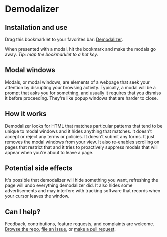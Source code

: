 # Demodalizer

## Installation and use

<div id="installation"><p>Drag this bookmarklet to your favorites bar: <a href="javascript:var modalSelectors=[&quot;._5hn6&quot;,&quot;div#onetrust-consent-sdk&quot;,&quot;div[class*='intromercial' i]&quot;,&quot;div[class*='modal' i]&quot;,&quot;div[data-test-id*='Modal' i]&quot;,&quot;div[class*='flyout' i]&quot;,&quot;div[class*='paywall' i]&quot;,&quot;div[class*='_pendo' i]&quot;,&quot;div[class*='popup' i]&quot;,&quot;div[id*='popup' i]&quot;,&quot;div[class*='pop-up' i]&quot;,&quot;div[class*='pop_up' i]&quot;,&quot;div[class*='popmake' i]&quot;,&quot;div[role*='dialog' i]&quot;,&quot;div.tp-active&quot;,&quot;div.js-consent-banner&quot;,&quot;div.cookie-consent&quot;,&quot;iframe[title*=modal] i&quot;,&quot;#fortress-paywall-container-root&quot;,&quot;#paywall&quot;],commonAdSelectors=[&quot;.advertisement&quot;,&quot;.adtop&quot;],s=[].concat(modalSelectors,commonAdSelectors);document.querySelectorAll(s.join(&quot;,&quot;)).forEach(o=>{o.style.setProperty(&quot;display&quot;,&quot;none&quot;,&quot;important&quot;)}),document.querySelectorAll(&quot;html,body&quot;).forEach(o=>{o.style.setProperty(&quot;overflow&quot;,&quot;auto&quot;,&quot;important&quot;)}),document.onblur=function(){return!1};">Demodalizer</a>.</p></div>

When presented with a modal, hit the bookmark and make the modals go away.  _Tip: map the bookmarklet to a hot key_.

## Modal windows

Modals, or modal windows, are elements of a webpage that seek your attention by disrupting your browsing activity. Typically, a modal will be a prompt that asks you for something, and usually it requires that you dismiss it before proceeding. They're like popup windows that are harder to close.

## How it works

Demodalizer looks for HTML that matches particular patterns that tend to be unique to modal windows and it hides anything that matches. It doesn't accept or reject any terms or policies. It doesn't submit any forms. It just removes the modal windows from your view. It also re-enables scrolling on pages that restrict that and it tries to proactively suppress modals that will appear when you're about to leave a page.

## Potential side effects

It's possible that demodalizer will hide something you want, refreshing the page will undo everything demodalizer did. It also hides some advertisements and may interfere with tracking software that records when your cursor leaves the window.

## Can I help?

Feedback, contributions, feature requests, and complaints are welcome. [Browse the repo](https://github.com/johnpennypacker/demodalizer), [file an issue](https://github.com/johnpennypacker/demodalizer/issues), or [make a pull request](https://github.com/johnpennypacker/demodalizer/pulls).

